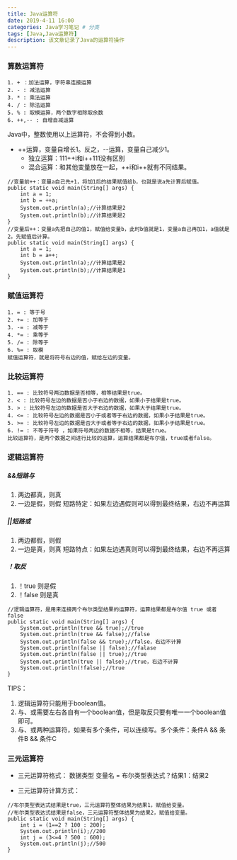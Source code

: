 ```yaml
---
title: Java运算符
date: 2019-4-11 16:00
categories: Java学习笔记 # 分类
tags: [Java,Java运算符]
description: 该文章记录了Java的运算符操作
---
```


### 算数运算符
```
1. + ：加法运算，字符串连接运算
2. - : 减法运算
3. * : 乘法运算
4. / : 除法运算
5. % : 取模运算，两个数字相除取余数
6. ++,-- : 自增自减运算
```

<!--more-->

Java中，整数使用以上运算符，不会得到小数。
- ++运算，变量自增长1。反之，--运算，变量自己减少1。
    - 独立运算：111++i和i++111没有区别
    - 混合运算：和其他变量放在一起，++i和i++就有不同结果。

```
//变量前++：变量a自己先+1，将加1后的结果赋值给b，也就是说a先计算后赋值。
public static void main(String[] args) {
    int a = 1;
    int b = ++a;
    System.out.println(a);//计算结果是2
    System.out.println(b);//计算结果是2
}
//变量后++：变量a先把自己的值1，赋值给变量b，此时b值就是1，变量a自己再加1，a值就是2。先赋值后计算。
public static void main(String[] args) {
    int a = 1;
    int b = a++;
    System.out.println(a);//计算结果是2
    System.out.println(b);//计算结果是1
}
```

### 赋值运算符

```
1. = : 等于号
2. += : 加等于
3. -= : 减等于
4. *= : 乘等于
5. /= : 除等于
6. %= : 取模
赋值运算符，就是将符号右边的值，赋给左边的变量。
```

### 比较运算符
```
1. == : 比较符号两边数据是否相等，相等结果是true。
2. < : 比较符号左边的数据是否小于右边的数据，如果小于结果是true。
3. > : 比较符号左边的数据是否大于右边的数据，如果大于结果是true。
4. <= : 比较符号左边的数据是否小于或者等于右边的数据，如果小于结果是true。
5. >= : 比较符号左边的数据是否大于或者等于右边的数据，如果小于结果是true。
6. != : 不等于符号 ，如果符号两边的数据不相等，结果是true。
比较运算符，是两个数据之间进行比较的运算，运算结果都是布尔值，true或者false。
```
### 逻辑运算符
##### &&短路与
1. 两边都真，则真
2. 一边是假，则假
短路特定：如果左边遇假则可以得到最终结果，右边不再运算
##### ||短路或
1. 两边都假，则假
2. 一边是真，则真
短路特点：如果左边遇真则可以得到最终结果，右边不再运算
##### ！取反
1. ！true 则是假
2. ！false 则是真
```
//逻辑运算符，是用来连接两个布尔类型结果的运算符，运算结果都是布尔值 true 或者 false
public static void main(String[] args) {
    System.out.println(true && true);//true
    System.out.println(true && false);//false
    System.out.println(false && true);//false，右边不计算
    System.out.println(false || false);//falase
    System.out.println(false || true);//true
    System.out.println(true || false);//true，右边不计算
    System.out.println(!false);//true
}
```

TIPS：
1. 逻辑运算符只能用于boolean值。
2. 与、或需要左右各自有一个boolean值，但是取反只要有唯一一个boolean值即可。
3. 与、或两种运算符，如果有多个条件，可以连续写。多个条件：条件A && 条件B && 条件C
### 三元运算符
- 三元运算符格式：
数据类型 变量名 = 布尔类型表达式？结果1：结果2

- 三元运算符计算方式：

```
//布尔类型表达式结果是true，三元运算符整体结果为结果1，赋值给变量。
//布尔类型表达式结果是false，三元运算符整体结果为结果2，赋值给变量。
public static void main(String[] args) {
    int i = (1==2 ? 100 : 200);
    System.out.println(i);//200
    int j = (3<=4 ? 500 : 600);
    System.out.println(j);//500
}
```
